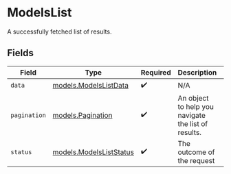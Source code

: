 # ModelsList

A successfully fetched list of results.


## Fields

| Field                                                    | Type                                                     | Required                                                 | Description                                              | Example                                                  |
| -------------------------------------------------------- | -------------------------------------------------------- | -------------------------------------------------------- | -------------------------------------------------------- | -------------------------------------------------------- |
| `data`                                                   | [models.ModelsListData](../models/modelslistdata.md)     | :heavy_check_mark:                                       | N/A                                                      |                                                          |
| `pagination`                                             | [models.Pagination](../models/pagination.md)             | :heavy_check_mark:                                       | An object to help you navigate the list of results.      |                                                          |
| `status`                                                 | [models.ModelsListStatus](../models/modelsliststatus.md) | :heavy_check_mark:                                       | The outcome of the request                               | success                                                  |
